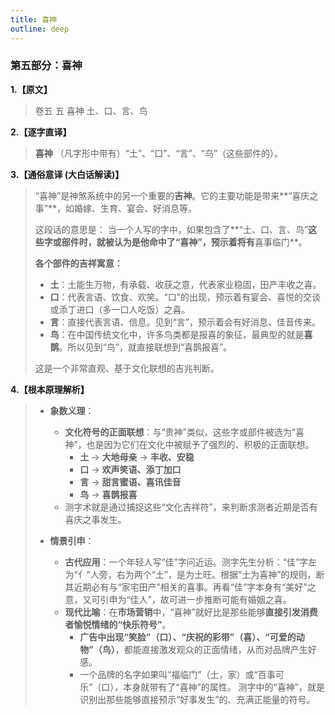 ```yaml
---
title: 喜神
outline: deep
---
```

  
### **第五部分：喜神**

**1.【原文】**
> 卷五 五 喜神
> 土、口、言、鸟

**2.【逐字直译】**
> **喜神**
> （凡字形中带有）“土”、“口”、“言”、“鸟”（这些部件的）。

**3.【通俗意译 (大白话解读)】**
> “喜神”是神煞系统中的另一个重要的**吉神**。它的主要功能是带来**“喜庆之事”**，如婚嫁、生育、宴会、好消息等。
> 
> 这段话的意思是：
> 当一个人写的字中，如果包含了**“土、口、言、鸟”**这些字或部件时，就被认为是他命中了“喜神”，预示着将有**喜事临门**。
> 
> **各个部件的吉祥寓意：**
> *   **土**：土能生万物，有承载、收获之意，代表家业稳固，田产丰收之喜。
> *   **口**：代表言语、饮食、欢笑。“口”的出现，预示着有宴会、喜悦的交谈或添丁进口（多一口人吃饭）之喜。
> *   **言**：直接代表言语、信息。见到“言”，预示着会有好消息、佳音传来。
> *   **鸟**：在中国传统文化中，许多鸟类都是报喜的象征，最典型的就是**喜鹊**。所以见到“鸟”，就直接联想到“喜鹊报喜”。
> 
> 这是一个非常直观、基于文化联想的吉兆判断。

**4.【根本原理解析】**
> *   **象数义理**：
>     *   **文化符号的正面联想**：与“贵神”类似，这些字或部件被选为“喜神”，也是因为它们在文化中被赋予了强烈的、积极的正面联想。
>         *   **土** -> **大地母亲** -> **丰收、安稳**
>         *   **口** -> **欢声笑语、添丁加口**
>         *   **言** -> **甜言蜜语、喜讯佳音**
>         *   **鸟** -> **喜鹊报喜**
>     *   测字术就是通过捕捉这些“文化吉祥符”，来判断求测者近期是否有喜庆之事发生。
> 
> *   **情景引申**：
>     *   **古代应用**：一个年轻人写“佳”字问近运。测字先生分析：“佳”字左为“亻”人旁，右为两个“土”，是为土旺。根据“土为喜神”的规则，断其近期必有与“家宅田产”相关的喜事。再看“佳”字本身有“美好”之意，又可引申为“佳人”，故可进一步推断可能有婚姻之喜。
>     *   **现代比喻**：在**市场营销**中，“喜神”就好比是那些能够**直接引发消费者愉悦情绪的“快乐符号”**。
>         *   **广告中出现“笑脸”（口）、“庆祝的彩带”（喜）、“可爱的动物”（鸟）**，都能直接激发观众的正面情绪，从而对品牌产生好感。
>         *   一个品牌的名字如果叫“福临门”（土，家）或“百事可乐”（口），本身就带有了“喜神”的属性。
>         测字中的“喜神”，就是识别出那些能够直接预示“好事发生”的、充满正能量的符号。
